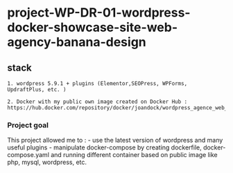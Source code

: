# project-WP-DR-01-wordpress-docker-showcase-site-web-agency-banana-design

## stack 

    1. wordpress 5.9.1 + plugins (Elementor,SEOPress, WPForms, UpdraftPlus, etc. )

    2. Docker with my public own image created on Docker Hub : https://hub.docker.com/repository/docker/joandock/wordpress_agence_web_banana_design/general

### Project goal

This project allowed me to : 
    - use the latest version of wordpress and many useful plugins
    - manipulate docker-compose by creating dockerfile, docker-compose.yaml and running different container based on public image like php, mysql, wordpress, etc.

